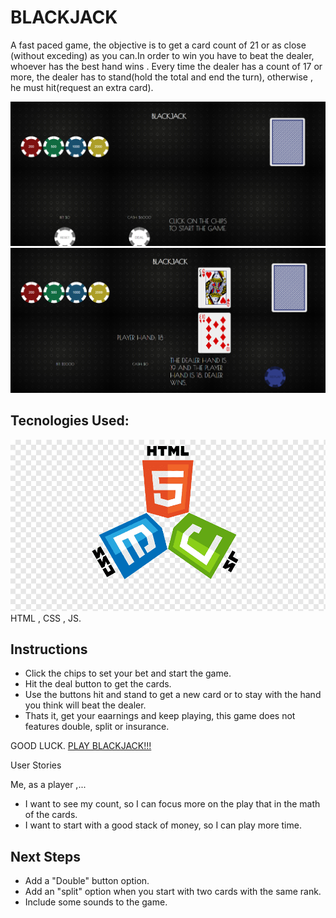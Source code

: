 <h1>BLACKJACK</h1>

A fast paced game, the objective is to get a card count of 21 or as close (without exceding) as you can.In order to win you have to beat the dealer, whoever has the best hand wins . Every time the dealer has a count of 17 or more, the dealer has to stand(hold the total and end the turn), otherwise , he must hit(request an extra card).

<img src=imgs/juego1.png>

<img src=imgs/juego2.png>

<h2>Tecnologies Used:</h2>
<img src=imgs/cascadian.png>
HTML , CSS , JS.

<h2>Instructions</h2>

* Click the chips to set your bet and start the game.
* Hit the deal button to get the cards.
* Use the buttons hit and stand to get a new card or to stay with the hand you think will beat the dealer.
* Thats it, get your eaarnings and keep playing, this game does not features double, split or insurance.

GOOD LUCK. <a href=https://andrestrianah.github.io/project-1>PLAY BLACKJACK!!!</a>

User Stories

Me, as a player ,...
* I want to see my count, so I can focus more on the play that in the math of the cards.
* I want to start with a good stack of money, so I can play more time.

<h2>Next Steps</h2>

* Add a "Double" button option.
* Add an "split" option when you start with two cards with the same rank.
* Include some sounds to the game.


